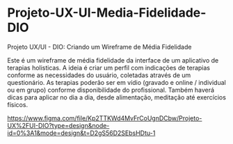 # Projeto-UX-UI-Media-Fidelidade-DIO
Projeto UX/UI - DIO: Criando um Wireframe de Média Fidelidade

Este é um wireframe de média fidelidade da interface de um aplicativo de terapias holisticas. A ideia é criar um perfil com indicações de terapias conforme as necessidades do usuário, coletadas através de um questionário. As terapias poderão ser em vídio (gravado e online / individual ou em grupo) conforme disponibilidade do profissional. Também haverá dicas para aplicar no dia a dia, desde alimentação, meditação até exercícios físicos. 

https://www.figma.com/file/Kp2TTKWd4MvFrCoUgnDCbw/Projeto-UX%2FUI-DIO?type=design&node-id=0%3A1&mode=design&t=D2gS56D2SEbsHDtu-1
